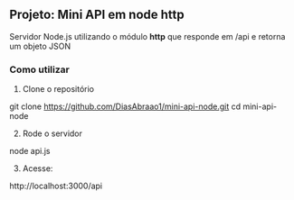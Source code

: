 ## Projeto: Mini API em node http

Servidor Node.js utilizando o módulo **http** que responde em /api e retorna um objeto JSON

### Como utilizar

1. Clone o repositório

git clone https://github.com/DiasAbraao1/mini-api-node.git
cd mini-api-node

2. Rode o servidor

node api.js

3. Acesse:

http://localhost:3000/api
